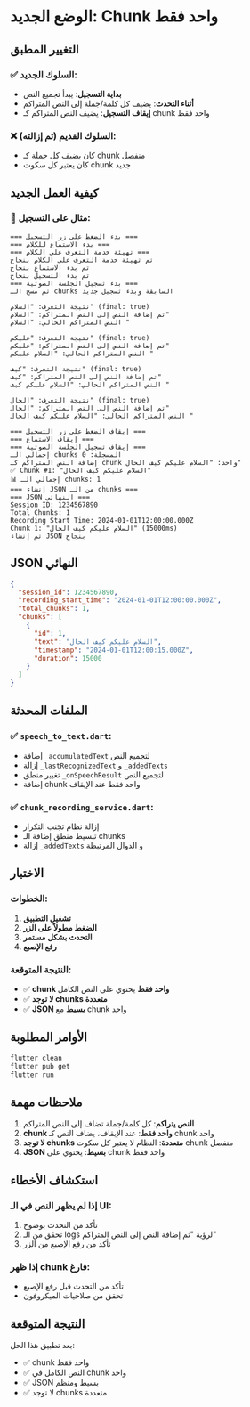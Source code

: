 # الوضع الجديد: Chunk واحد فقط

## التغيير المطبق

### ✅ **السلوك الجديد:**
- **بداية التسجيل**: يبدأ تجميع النص
- **أثناء التحدث**: يضيف كل كلمة/جملة إلى النص المتراكم
- **إيقاف التسجيل**: يضيف النص المتراكم كـ chunk واحد فقط

### ❌ **السلوك القديم (تم إزالته):**
- كان يضيف كل جملة كـ chunk منفصل
- كان يعتبر كل سكوت chunk جديد

## كيفية العمل الجديد

### 🎯 **مثال على التسجيل:**

```
=== بدء الضغط على زر التسجيل ===
=== بدء الاستماع للكلام ===
=== تهيئة خدمة التعرف على الكلام ===
تم تهيئة خدمة التعرف على الكلام بنجاح
تم بدء الاستماع بنجاح
تم بدء التسجيل بنجاح
=== بدء تسجيل الجلسة الصوتية ===
تم مسح الـ chunks السابقة وبدء تسجيل جديد

نتيجة التعرف: "السلام" (final: true)
تم إضافة النص إلى النص المتراكم: "السلام"
النص المتراكم الحالي: "السلام "

نتيجة التعرف: "عليكم" (final: true)
تم إضافة النص إلى النص المتراكم: "عليكم"
النص المتراكم الحالي: "السلام عليكم "

نتيجة التعرف: "كيف" (final: true)
تم إضافة النص إلى النص المتراكم: "كيف"
النص المتراكم الحالي: "السلام عليكم كيف "

نتيجة التعرف: "الحال" (final: true)
تم إضافة النص إلى النص المتراكم: "الحال"
النص المتراكم الحالي: "السلام عليكم كيف الحال "

=== إيقاف الضغط على زر التسجيل ===
=== إيقاف الاستماع ===
=== إيقاف تسجيل الجلسة الصوتية ===
إجمالي الـ chunks المسجلة: 0
إضافة النص المتراكم كـ chunk واحد: "السلام عليكم كيف الحال"
✅ Chunk #1: "السلام عليكم كيف الحال"
📊 إجمالي الـ chunks: 1
=== إنشاء JSON من الـ chunks ===
=== JSON النهائي ===
Session ID: 1234567890
Total Chunks: 1
Recording Start Time: 2024-01-01T12:00:00.000Z
Chunk 1: "السلام عليكم كيف الحال" (15000ms)
تم إنشاء JSON بنجاح
```

## JSON النهائي

```json
{
  "session_id": 1234567890,
  "recording_start_time": "2024-01-01T12:00:00.000Z",
  "total_chunks": 1,
  "chunks": [
    {
      "id": 1,
      "text": "السلام عليكم كيف الحال",
      "timestamp": "2024-01-01T12:00:15.000Z",
      "duration": 15000
    }
  ]
}
```

## الملفات المحدثة

### ✅ **`speech_to_text.dart`:**
- إضافة `_accumulatedText` لتجميع النص
- إزالة `_lastRecognizedText` و `_addedTexts`
- تغيير منطق `_onSpeechResult` لتجميع النص
- إضافة chunk واحد فقط عند الإيقاف

### ✅ **`chunk_recording_service.dart`:**
- إزالة نظام تجنب التكرار
- تبسيط منطق إضافة الـ chunks
- إزالة `_addedTexts` و الدوال المرتبطة

## الاختبار

### الخطوات:
1. **تشغيل التطبيق**
2. **الضغط مطولاً على الزر**
3. **التحدث بشكل مستمر**
4. **رفع الإصبع**

### النتيجة المتوقعة:
- ✅ **chunk واحد فقط** يحتوي على النص الكامل
- ✅ **لا توجد chunks متعددة**
- ✅ **JSON بسيط** مع chunk واحد

## الأوامر المطلوبة

```bash
flutter clean
flutter pub get
flutter run
```

## ملاحظات مهمة

1. **النص يتراكم**: كل كلمة/جملة تضاف إلى النص المتراكم
2. **chunk واحد فقط**: عند الإيقاف، يضاف النص كـ chunk واحد
3. **لا توجد chunks متعددة**: النظام لا يعتبر كل سكوت chunk منفصل
4. **JSON بسيط**: يحتوي على chunk واحد فقط

## استكشاف الأخطاء

### إذا لم يظهر النص في الـ UI:
1. تأكد من التحدث بوضوح
2. تحقق من الـ logs لرؤية "تم إضافة النص إلى النص المتراكم"
3. تأكد من رفع الإصبع من الزر

### إذا ظهر chunk فارغ:
- تأكد من التحدث قبل رفع الإصبع
- تحقق من صلاحيات الميكروفون

## النتيجة المتوقعة

بعد تطبيق هذا الحل:
- ✅ chunk واحد فقط
- ✅ النص الكامل في chunk واحد
- ✅ JSON بسيط ومنظم
- ✅ لا توجد chunks متعددة 